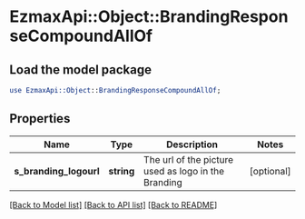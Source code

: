 # EzmaxApi::Object::BrandingResponseCompoundAllOf

## Load the model package
```perl
use EzmaxApi::Object::BrandingResponseCompoundAllOf;
```

## Properties
Name | Type | Description | Notes
------------ | ------------- | ------------- | -------------
**s_branding_logourl** | **string** | The url of the picture used as logo in the Branding | [optional] 

[[Back to Model list]](../README.md#documentation-for-models) [[Back to API list]](../README.md#documentation-for-api-endpoints) [[Back to README]](../README.md)


